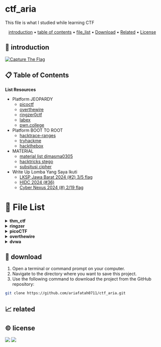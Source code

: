 # ctf_aria

This file is what I studied while learning CTF

<p align="center">
  <a href="#introduction">introduction</a> •
  <a href="#table-of-contents">table of contents</a> •
  <a href="#file-list">file_list</a> •
  <a href="#download">Download</a> •
  <a href="#related">Related</a> •
  <a href="#license">License</a>
</p>

<p id="introduction"></p>

## 🚀 introduction

<p align="left"> 
  <a href="#">
    <img alt="Capture The Flag" src="https://img.shields.io/badge/-Capture%20The%20Flag-FF5733?style=flat-square&logo=flag&logoColor=white" />
  </a>
</p>

<p id="table-of-contents"></p>

## 📋 Table of Contents

<b>List Resources</b>

<ul>
  <li>Platform JEOPARDY<ul>
    <li><a href="https://play.picoctf.org">picoctf</a></li>
    <li><a href="https://overthewire.org">overthewire</a></li>
    <li><a href="https://ringzer0ctf.com">ringzer0ctf</a></li>
    <li><a href="https://labex.io">labex</a></li>
    <li><a href="https://pwn.college">pwn.college</a></li>
  </ul></li>
  <li>Platform BOOT TO ROOT<ul>
    <li><a href="https://hacktrace-ranges.id">hacktrace-ranges</a></li>
    <li><a href="https://tryhackme.com">tryhackme</a></li>
    <li><a href="https:/www.hackthebox.com">hackthebox</a></li>
  </ul></li>
  <li>MATERIAL<ul>
    <li><a href="https://dimasma0305.github.io/Cyber-Security-Learning-Resources/Resource_List/Link_Bermanfaat">material list dimasma0305</a></li>
    <li><a href="https://book.hacktricks.xyz/crypto-and-stego/stego-tricks">hacktricks stego</a></li>
    <li><a href="https://www.quipqiup.com/">subsitusi cipher</a></li>
  </ul></li>
   <li>Write Up Lomba Yang Saya Ikuti<ul>
    <li><a href="https://drive.google.com/drive/folders/1vyxHyRjd-YIiS12Yys3Tfl03jCzN8Q5a?usp=sharing">LKSP Jawa Barat 2024 (#2) 3/5 flag</a></li>
    <li><a href="https://drive.google.com/drive/folders/1BdVNx5qjON1tRhbKsVNTvZAf4j1kbIcK?usp=sharing">HIDC 2024 (#36)</a></li>
    <li><a href="https://drive.google.com/drive/folders/1tWKEWgygs_bMwF3wFQvLpKDsLTb0dqCA?usp=sharing">Cyber Nexus 2024 (#) 2/19 flag</a></li>
  </ul></li>
</ul>

<p id="file-list"></p>

# 📄 File List

<details>
<summary><b>thm_ctf</b></summary>
<ul>
  <li><a href='thm_ctf/E1_bounty%20hacker.md'>E1_bounty hacker</a></li>
  <li><a href='thm_ctf/E1_rootme.md'>E1_rootme</a></li>
  <li><a href='thm_ctf/E2_basic_pentesting.md'>E2_basic_pentesting</a></li>
  <li><a href='thm_ctf/_step_by_step.md'>_step_by_step</a></li>
</ul>
</details>

<details>
<summary><b>ringzer</b></summary>
<details>
<summary style='margin: 20px; color: #fc0;'><b>Jail_Escaping</b></summary>
<ul>
  <li><a href='ringzer/Jail_Escaping/bash%20jail%201.md'>bash jail 1</a></li>
  <li><a href='ringzer/Jail_Escaping/bash%20jail%202.md'>bash jail 2</a></li>
  <li><a href='ringzer/Jail_Escaping/bash%20jail%203%20un.md'>bash jail 3 un</a></li>
</ul>
</details>

<details>
<summary style='margin: 20px; color: #fc0;'><b>cryptography</b></summary>
<ul>
  <li><a href='ringzer/cryptography/1_File%20recovery.md'>1_File recovery</a></li>
  <li><a href='ringzer/cryptography/1_Some%20martian%20message.md'>1_Some martian message</a></li>
  <li><a href='ringzer/cryptography/1_You%20re%20drunk.md'>1_You re drunk</a></li>
  <li><a href='ringzer/cryptography/2_Martian%20message%20part%202.md'>2_Martian message part 2</a></li>
  <li><a href='ringzer/cryptography/2_Public%20key%20recovery.md'>2_Public key recovery</a></li>
  <li><a href='ringzer/cryptography/3_I%20Lost%20my%20password%20can%20you%20find%20it.md'>3_I Lost my password can you find it</a></li>
  <li><a href='ringzer/cryptography/3_Martian%20message%20part%203.md'>3_Martian message part 3</a></li>
  <li><a href='ringzer/cryptography/4_Encrypted%20ZIP%20un.md'>4_Encrypted ZIP un</a></li>
</ul>
</details>

</details>

<details>
<summary><b>picoCTF</b></summary>
<details>
<summary style='margin: 20px; color: #fc0;'><b>web_exploit</b></summary>
<ul>
  <li><a href='picoCTF/web_exploit/E_Bookmarklet.md'>E_Bookmarklet</a></li>
  <li><a href='picoCTF/web_exploit/E_Cookies.md'>E_Cookies</a></li>
  <li><a href='picoCTF/web_exploit/E_GET_aHEAD.md'>E_GET_aHEAD</a></li>
  <li><a href='picoCTF/web_exploit/E_Includes.md'>E_Includes</a></li>
  <li><a href='picoCTF/web_exploit/E_Insp3ct0r.md'>E_Insp3ct0r</a></li>
  <li><a href='picoCTF/web_exploit/E_Inspect_HTML.md'>E_Inspect_HTML</a></li>
  <li><a href='picoCTF/web_exploit/E_IntroToBurp.md'>E_IntroToBurp</a></li>
  <li><a href='picoCTF/web_exploit/E_Local%20Authority.md'>E_Local Authority</a></li>
  <li><a href='picoCTF/web_exploit/E_SSTI1.md'>E_SSTI1</a></li>
  <li><a href='picoCTF/web_exploit/E_Scavenger%20Hunt.md'>E_Scavenger Hunt</a></li>
  <li><a href='picoCTF/web_exploit/E_Unminify.md'>E_Unminify</a></li>
  <li><a href='picoCTF/web_exploit/E_WebDecode.md'>E_WebDecode</a></li>
  <li><a href='picoCTF/web_exploit/E_dont-use-client-side.md'>E_dont-use-client-side</a></li>
  <li><a href='picoCTF/web_exploit/E_logon.md'>E_logon</a></li>
  <li><a href='picoCTF/web_exploit/E_where%20are%20the%20robots.md'>E_where are the robots</a></li>
  <li><a href='picoCTF/web_exploit/M_picobrowser.md'>M_picobrowser</a></li>
</ul>
</details>

<details>
<summary style='margin: 20px; color: #fc0;'><b>reverse</b></summary>
<ul>
  <li><a href='picoCTF/reverse/E_Transformation.md'>E_Transformation</a></li>
  <li><a href='picoCTF/reverse/E_vault-door-training.md'>E_vault-door-training</a></li>
  <li><a href='picoCTF/reverse/M_GDB%20baby%20step%201.md'>M_GDB baby step 1</a></li>
  <li><a href='picoCTF/reverse/M_Packer.md'>M_Packer</a></li>
  <li><a href='picoCTF/reverse/M_un_GDB%20baby%20step%202.md'>M_un_GDB baby step 2</a></li>
</ul>
</details>

<details>
<summary style='margin: 20px; color: #fc0;'><b>forensics</b></summary>
<ul>
  <li><a href='picoCTF/forensics/E_CanYouSee.md'>E_CanYouSee</a></li>
  <li><a href='picoCTF/forensics/E_Glory%20of%20the%20Garden.md'>E_Glory of the Garden</a></li>
  <li><a href='picoCTF/forensics/E_Scan%20Surprise.md'>E_Scan Surprise</a></li>
  <li><a href='picoCTF/forensics/E_Secret%20of%20the%20Polyglot.md'>E_Secret of the Polyglot</a></li>
  <li><a href='picoCTF/forensics/E_Verify.md'>E_Verify</a></li>
  <li><a href='picoCTF/forensics/E_information.md'>E_information</a></li>
  <li><a href='picoCTF/forensics/M_un_PcapPoisoning.md'>M_un_PcapPoisoning</a></li>
</ul>
</details>

<details>
<summary style='margin: 20px; color: #fc0;'><b>cryptography</b></summary>
<ul>
  <li><a href='picoCTF/cryptography/E_13.md'>E_13</a></li>
  <li><a href='picoCTF/cryptography/E_Mod%2026.md'>E_Mod 26</a></li>
  <li><a href='picoCTF/cryptography/E_The%20Numbers.md'>E_The Numbers</a></li>
  <li><a href='picoCTF/cryptography/E_hashcrack.md'>E_hashcrack</a></li>
  <li><a href='picoCTF/cryptography/E_interencdec.md'>E_interencdec</a></li>
  <li><a href='picoCTF/cryptography/M_Easy1.md'>M_Easy1</a></li>
  <li><a href='picoCTF/cryptography/M_Mind%20your%20Ps%20and%20Qs.md'>M_Mind your Ps and Qs</a></li>
  <li><a href='picoCTF/cryptography/M_Mr-Worldwide.md'>M_Mr-Worldwide</a></li>
  <li><a href='picoCTF/cryptography/M_So%20Meta.md'>M_So Meta</a></li>
  <li><a href='picoCTF/cryptography/M_Vigenere.md'>M_Vigenere</a></li>
  <li><a href='picoCTF/cryptography/M_caesar.md'>M_caesar</a></li>
  <li><a href='picoCTF/cryptography/M_rotation.md'>M_rotation</a></li>
  <li><a href='picoCTF/cryptography/M_substitution0.md'>M_substitution0</a></li>
  <li><a href='picoCTF/cryptography/M_substitution1.md'>M_substitution1</a></li>
  <li><a href='picoCTF/cryptography/M_substitution2.md'>M_substitution2</a></li>
  <li><a href='picoCTF/cryptography/M_un_Mini%20RSA.md'>M_un_Mini RSA</a></li>
  <li><a href='picoCTF/cryptography/M_un_morse-code.md'>M_un_morse-code</a></li>
</ul>
</details>

<details>
<summary style='margin: 20px; color: #fc0;'><b>general</b></summary>
<ul>
  <li><a href='picoCTF/general/E_2Warm.md'>E_2Warm</a></li>
  <li><a href='picoCTF/general/E_Bases.md'>E_Bases</a></li>
  <li><a href='picoCTF/general/E_Big%20Zip.md'>E_Big Zip</a></li>
  <li><a href='picoCTF/general/E_Binary%20Search.md'>E_Binary Search</a></li>
  <li><a href='picoCTF/general/E_Blame%20Game.md'>E_Blame Game</a></li>
  <li><a href='picoCTF/general/E_Codebook.md'>E_Codebook</a></li>
  <li><a href='picoCTF/general/E_Collaborative%20Development.md'>E_Collaborative Development</a></li>
  <li><a href='picoCTF/general/E_Commitment%20Issues.md'>E_Commitment Issues</a></li>
  <li><a href='picoCTF/general/E_Fantasy_CTF.md'>E_Fantasy_CTF</a></li>
  <li><a href='picoCTF/general/E_First%20Find.md'>E_First Find</a></li>
  <li><a href='picoCTF/general/E_First%20Grep.md'>E_First Grep</a></li>
  <li><a href='picoCTF/general/E_Glitch%20Cat.md'>E_Glitch Cat</a></li>
  <li><a href='picoCTF/general/E_HashingJobApp.md'>E_HashingJobApp</a></li>
  <li><a href='picoCTF/general/E_Lets%20Warm%20Up.md'>E_Lets Warm Up</a></li>
  <li><a href='picoCTF/general/E_Magikarp%20Ground%20Mission.md'>E_Magikarp Ground Mission</a></li>
  <li><a href='picoCTF/general/E_Nice%20netcat.md'>E_Nice netcat</a></li>
  <li><a href='picoCTF/general/E_Obedient%20Cat.md'>E_Obedient Cat</a></li>
  <li><a href='picoCTF/general/E_PW%20Crack%201.md'>E_PW Crack 1</a></li>
  <li><a href='picoCTF/general/E_PW%20Crack%202.md'>E_PW Crack 2</a></li>
  <li><a href='picoCTF/general/E_Python%20Wrangling.md'>E_Python Wrangling</a></li>
  <li><a href='picoCTF/general/E_Static%20aint%20always%20noise.md'>E_Static aint always noise</a></li>
  <li><a href='picoCTF/general/E_Super%20SSH.md'>E_Super SSH</a></li>
  <li><a href='picoCTF/general/E_Tab,%20Tab,%20Attack.md'>E_Tab, Tab, Attack</a></li>
  <li><a href='picoCTF/general/E_Time%20Machine.md'>E_Time Machine</a></li>
  <li><a href='picoCTF/general/E_Warmed%20Up.md'>E_Warmed Up</a></li>
  <li><a href='picoCTF/general/E_Wave%20a%20flag.md'>E_Wave a flag</a></li>
  <li><a href='picoCTF/general/E_binhexa.md'>E_binhexa</a></li>
  <li><a href='picoCTF/general/E_convertme.py.md'>E_convertme.py</a></li>
  <li><a href='picoCTF/general/E_endianness.md'>E_endianness</a></li>
  <li><a href='picoCTF/general/E_fixme1.py.md'>E_fixme1.py</a></li>
  <li><a href='picoCTF/general/E_fixme2.py.md'>E_fixme2.py</a></li>
  <li><a href='picoCTF/general/E_repetitions.md'>E_repetitions</a></li>
  <li><a href='picoCTF/general/E_runme.py.md'>E_runme.py</a></li>
  <li><a href='picoCTF/general/E_strings%20it.md'>E_strings it</a></li>
  <li><a href='picoCTF/general/E_whats%20a%20net%20cat.md'>E_whats a net cat</a></li>
  <li><a href='picoCTF/general/M_ASCII%20Numbers.md'>M_ASCII Numbers</a></li>
  <li><a href='picoCTF/general/M_Based.md'>M_Based</a></li>
  <li><a href='picoCTF/general/M_PW%20Crack%203.md'>M_PW Crack 3</a></li>
  <li><a href='picoCTF/general/M_PW%20Crack%204.md'>M_PW Crack 4</a></li>
  <li><a href='picoCTF/general/M_PW%20Crack%205.md'>M_PW Crack 5</a></li>
  <li><a href='picoCTF/general/M_Permissions.md'>M_Permissions</a></li>
  <li><a href='picoCTF/general/M_Serpentine.md'>M_Serpentine</a></li>
  <li><a href='picoCTF/general/M_Specialer.md'>M_Specialer</a></li>
  <li><a href='picoCTF/general/M_chrono.md'>M_chrono</a></li>
  <li><a href='picoCTF/general/M_flag_shop.md'>M_flag_shop</a></li>
  <li><a href='picoCTF/general/M_plumbing.md'>M_plumbing</a></li>
  <li><a href='picoCTF/general/M_un_Special.md'>M_un_Special</a></li>
  <li><a href='picoCTF/general/M_useless.md'>M_useless</a></li>
</ul>
</details>

</details>

<details>
<summary><b>overthewire</b></summary>
<details>
<summary style='margin: 20px; color: #fc0;'><b>leviathan</b></summary>
<ul>
  <li><a href='overthewire/leviathan/level%2001.md'>level 01</a></li>
  <li><a href='overthewire/leviathan/level%2002%20un.md'>level 02 un</a></li>
</ul>
</details>

<details>
<summary style='margin: 20px; color: #fc0;'><b>natas</b></summary>
<ul>
  <li><a href='overthewire/natas/level%2000.md'>level 00</a></li>
  <li><a href='overthewire/natas/level%2001.md'>level 01</a></li>
  <li><a href='overthewire/natas/level%2002.md'>level 02</a></li>
  <li><a href='overthewire/natas/level%2003.md'>level 03</a></li>
  <li><a href='overthewire/natas/level%2004.md'>level 04</a></li>
  <li><a href='overthewire/natas/level%2005.md'>level 05</a></li>
  <li><a href='overthewire/natas/level%2006.md'>level 06</a></li>
  <li><a href='overthewire/natas/level%2007.md'>level 07</a></li>
  <li><a href='overthewire/natas/level%2008.md'>level 08</a></li>
  <li><a href='overthewire/natas/level%2009.md'>level 09</a></li>
  <li><a href='overthewire/natas/level%2010.md'>level 10</a></li>
  <li><a href='overthewire/natas/level%2011.md'>level 11</a></li>
  <li><a href='overthewire/natas/level%2012.md'>level 12</a></li>
  <li><a href='overthewire/natas/level%2013.md'>level 13</a></li>
  <li><a href='overthewire/natas/level%2014.md'>level 14</a></li>
  <li><a href='overthewire/natas/level%2015.md'>level 15</a></li>
  <li><a href='overthewire/natas/level%2016.md'>level 16</a></li>
  <li><a href='overthewire/natas/level%2017.md'>level 17</a></li>
  <li><a href='overthewire/natas/level%2018%20un.md'>level 18 un</a></li>
  <li><a href='overthewire/natas/level%2019%20un.md'>level 19 un</a></li>
  <li><a href='overthewire/natas/level%2020%20un.md'>level 20 un</a></li>
</ul>
</details>

<details>
<summary style='margin: 20px; color: #fc0;'><b>bandit</b></summary>
<ul>
  <li><a href='overthewire/bandit/level%2001.md'>level 01</a></li>
  <li><a href='overthewire/bandit/level%2002.md'>level 02</a></li>
  <li><a href='overthewire/bandit/level%2003.md'>level 03</a></li>
  <li><a href='overthewire/bandit/level%2004.md'>level 04</a></li>
  <li><a href='overthewire/bandit/level%2005.md'>level 05</a></li>
  <li><a href='overthewire/bandit/level%2006.md'>level 06</a></li>
  <li><a href='overthewire/bandit/level%2007.md'>level 07</a></li>
  <li><a href='overthewire/bandit/level%2008.md'>level 08</a></li>
  <li><a href='overthewire/bandit/level%2009.md'>level 09</a></li>
  <li><a href='overthewire/bandit/level%2010.md'>level 10</a></li>
  <li><a href='overthewire/bandit/level%2011.md'>level 11</a></li>
  <li><a href='overthewire/bandit/level%2012.md'>level 12</a></li>
  <li><a href='overthewire/bandit/level%2013.md'>level 13</a></li>
  <li><a href='overthewire/bandit/level%2014.md'>level 14</a></li>
  <li><a href='overthewire/bandit/level%2015.md'>level 15</a></li>
  <li><a href='overthewire/bandit/level%2016.md'>level 16</a></li>
  <li><a href='overthewire/bandit/level%2017.md'>level 17</a></li>
  <li><a href='overthewire/bandit/level%2018.md'>level 18</a></li>
  <li><a href='overthewire/bandit/level%2019.md'>level 19</a></li>
  <li><a href='overthewire/bandit/level%2020.md'>level 20</a></li>
  <li><a href='overthewire/bandit/level%2021.md'>level 21</a></li>
  <li><a href='overthewire/bandit/level%2022.md'>level 22</a></li>
  <li><a href='overthewire/bandit/level%2023.md'>level 23</a></li>
  <li><a href='overthewire/bandit/level%2024.md'>level 24</a></li>
  <li><a href='overthewire/bandit/level%2025.md'>level 25</a></li>
  <li><a href='overthewire/bandit/level%2026.md'>level 26</a></li>
  <li><a href='overthewire/bandit/level%2027.md'>level 27</a></li>
  <li><a href='overthewire/bandit/level%2028.md'>level 28</a></li>
  <li><a href='overthewire/bandit/level%2029.md'>level 29</a></li>
  <li><a href='overthewire/bandit/level%2030.md'>level 30</a></li>
  <li><a href='overthewire/bandit/level%2031.md'>level 31</a></li>
  <li><a href='overthewire/bandit/level%2032.md'>level 32</a></li>
  <li><a href='overthewire/bandit/level%2033.md'>level 33</a></li>
</ul>
</details>

<details>
<summary style='margin: 20px; color: #fc0;'><b>krypton</b></summary>
<ul>
  <li><a href='overthewire/krypton/level%2001.md'>level 01</a></li>
  <li><a href='overthewire/krypton/level%2002.md'>level 02</a></li>
  <li><a href='overthewire/krypton/level%2003.md'>level 03</a></li>
  <li><a href='overthewire/krypton/level%2004.md'>level 04</a></li>
  <li><a href='overthewire/krypton/level%2005.md'>level 05</a></li>
  <li><a href='overthewire/krypton/level%2006.md'>level 06</a></li>
  <li><a href='overthewire/krypton/level%2007.md'>level 07</a></li>
</ul>
</details>

</details>

<details>
<summary><b>dvwa</b></summary>
<ul>
  <li><a href='dvwa/low.md'>low</a></li>
  <li><a href='dvwa/medium.md'>medium</a></li>
</ul>
</details>

<p id="download"></p>

## 🔨 download

1. Open a terminal or command prompt on your computer.
2. Navigate to the directory where you want to save this project.
3. Use the following command to download the project from the GitHub repository:
```sh
git clone https://github.com/ariafatah0711/ctf_aria.git
```

<p id="related"></p>

## 📈 related

<p id="license"></p>

## ©️ license
<a href="https://github.com/ariafatah0711" alt="CREATED"><img src="https://img.shields.io/static/v1?style=for-the-badge&label=CREATED%20BY&message=ariafatah0711&color=000000"></a>
<a href="https://github.com/ariafatah0711/ariafatah0711/blob/main/LICENSE" alt="LICENSE"><img src="https://img.shields.io/static/v1?style=for-the-badge&label=LICENSE&message=MIT&color=000000"></a>
